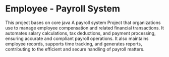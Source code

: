 # Employee - Payroll System
This project bases on core java A payroll system Project that organizations use to manage employee compensation and related financial transactions. It automates salary calculations, tax deductions, and payment processing, ensuring accurate and compliant payroll operations. It also maintains employee records, supports time tracking, and generates reports, contributing to the efficient and secure handling of payroll matters.
